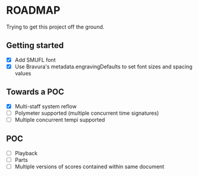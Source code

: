 # ROADMAP
Trying to get this project off the ground.

## Getting started
- [X] Add SMUFL font
- [X] Use Bravura's metadata.engravingDefaults to set font sizes and spacing values

## Towards a POC
- [X] Multi-staff system reflow
- [ ] Polymeter supported (multiple concurrent time signatures)
- [ ] Multiple concurrent tempi supported

## POC
- [ ] Playback
- [ ] Parts
- [ ] Multiple versions of scores contained within same document
